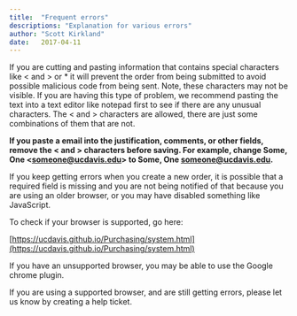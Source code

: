 ```yaml
---
title:  "Frequent errors"
descriptions: "Explanation for various errors"
author: "Scott Kirkland"
date:   2017-04-11
---
```


If you are cutting and pasting information that contains special characters like < and > or &#42; it will prevent the order from being submitted to avoid possible malicious code from being sent. Note, these characters may not be visible. If you are having this type of problem, we recommend pasting the text into a text editor like notepad first to see if there are any unusual characters. The < and > characters are allowed, there are just some combinations of them that are not.

**If you paste a email into the justification, comments, or other fields, remove the < and > characters before saving. For example, change Some, One <<someone@ucdavis.edu>> to Some, One someone@ucdavis.edu.**

If you keep getting errors when you create a new order, it is possible that a required field is missing and you are not being notified of that because you are using an older browser, or you may have disabled something like JavaScript.

To check if your browser is supported, go here:

[https://ucdavis.github.io/Purchasing/system.html](https://ucdavis.github.io/Purchasing/system.html)

If you have an unsupported browser, you may be able to use the Google chrome plugin.

If you are using a supported browser, and are still getting errors, please let us know by creating a help ticket.

